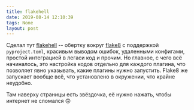 ```yaml
---
title: flakehell
date: 2019-08-14 12:10:39
tags: None
layout: post
---
```


Сделал тут [flakehell](https://github.com/life4/flakehell) -- обертку вокруг [flake8](https://t.me/itgram_channel/304) c поддержкой `pyproject.toml`, красивым выводом ошибок, удаленными конфигами, простой интеграцией в легаси код и прочим. Но главное, с чего всё начиналось, это настройка кодов отдельно для каждого плагина, что позволяет явно указывать, какие плагины нужно запустить. Flake8 же запускает вообще всё, что установлено в окружении, что крайне неудобно.

Там наверху страницы есть звёздочка, её нужно нажать, чтобы интернет не сломался 🙃
